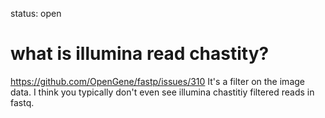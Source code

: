 status: open
# what is illumina read chastity?

https://github.com/OpenGene/fastp/issues/310
It's a filter on the image data.
I think you typically don't even see illumina chastitiy filtered reads in fastq.
